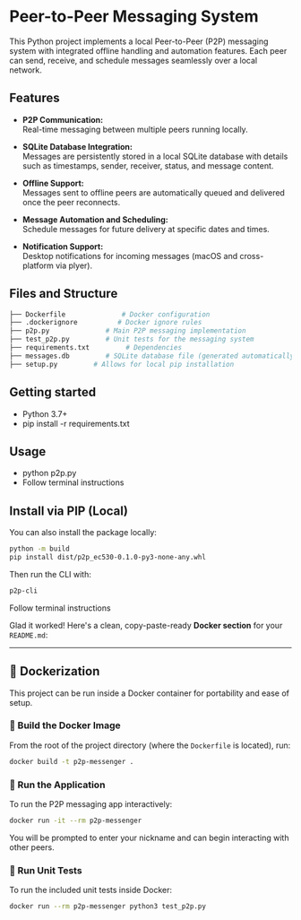 # Peer-to-Peer Messaging System

This Python project implements a local Peer-to-Peer (P2P) messaging system with integrated offline handling and automation features. Each peer can send, receive, and schedule messages seamlessly over a local network.

## Features

- **P2P Communication:**  
  Real-time messaging between multiple peers running locally.

- **SQLite Database Integration:**  
  Messages are persistently stored in a local SQLite database with details such as timestamps, sender, receiver, status, and message content.

- **Offline Support:**  
  Messages sent to offline peers are automatically queued and delivered once the peer reconnects.

- **Message Automation and Scheduling:**  
  Schedule messages for future delivery at specific dates and times.

- **Notification Support:**  
  Desktop notifications for incoming messages (macOS and cross-platform via plyer).

## Files and Structure
```bash
├── Dockerfile              # Docker configuration
├── .dockerignore          # Docker ignore rules
├── p2p.py              # Main P2P messaging implementation
├── test_p2p.py         # Unit tests for the messaging system
├── requirements.txt         # Dependencies
├── messages.db         # SQLite database file (generated automatically)
├── setup.py         # Allows for local pip installation
```
## Getting started

- Python 3.7+
- pip install -r requirements.txt

## Usage

 - python p2p.py
 - Follow terminal instructions

## Install via PIP (Local)

You can also install the package locally:

```bash
python -m build
pip install dist/p2p_ec530-0.1.0-py3-none-any.whl
```

Then run the CLI with:

```bash
p2p-cli
```
Follow terminal instructions

Glad it worked! Here's a clean, copy-paste-ready **Docker section** for your `README.md`:

---

## 🐳 Dockerization

This project can be run inside a Docker container for portability and ease of setup.

### 🔧 Build the Docker Image

From the root of the project directory (where the `Dockerfile` is located), run:

```bash
docker build -t p2p-messenger .
```

### 🚀 Run the Application

To run the P2P messaging app interactively:

```bash
docker run -it --rm p2p-messenger
```

You will be prompted to enter your nickname and can begin interacting with other peers.

### 🧪 Run Unit Tests

To run the included unit tests inside Docker:

```bash
docker run --rm p2p-messenger python3 test_p2p.py
```





